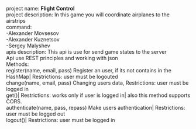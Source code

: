 project name: <b>Flight Control</b> <br/>
project description: In this game you will coordinate airplanes to the airstrips<br/>
command:<br/> 
    -Alexander Movsesov<br/>
    -Alexander Kuznetsov<br/>
    -Sergey Malyshev<br/>
apis description: This api is use for send game states to the server <br/>
    Api use REST principles and working with json <br/>
    Methods:<br/>
        register(name, email, pass) Register an user, if its not contains in the HashMap| Restrictions: user must be logouted<br/>
        change(name, email, pass) Changing users data, Restrictions: user must be logged in<br/>
        get()| Restrictions: works only if user is logged in| also this method supports CORS.<br/>
        authenticate(name, pass, repass) Make users authentication| Restrictions: user must be logged out<br/>
        logout()| Restrictions: user must be logged in